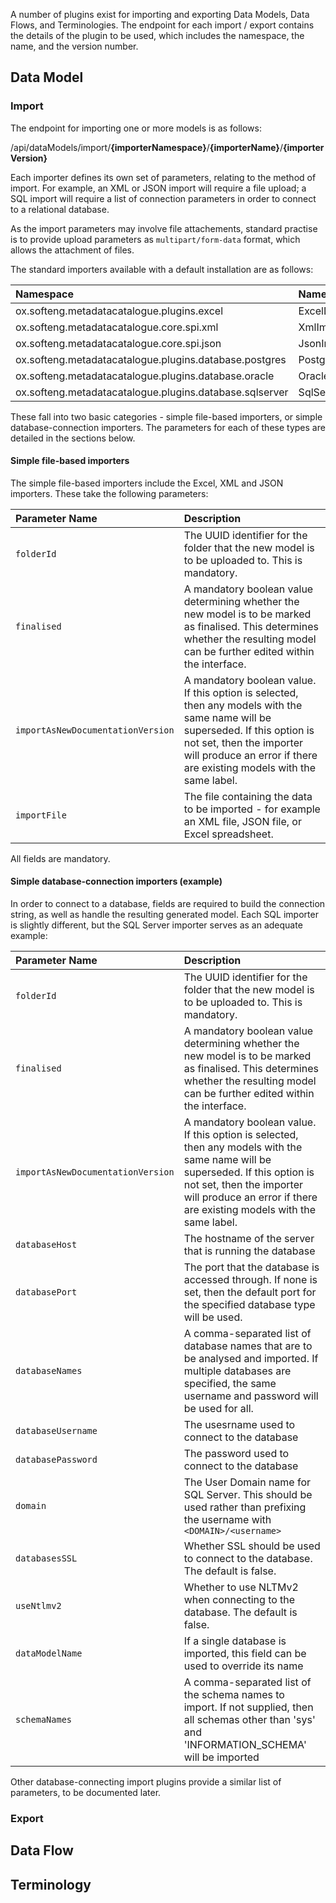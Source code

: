 A number of plugins exist for importing and exporting Data Models, Data Flows, and Terminologies.  The endpoint for each import / export contains
 the details of the plugin to be used, which includes the namespace, the name, and the version number. 

## Data Model

### Import

The endpoint for importing one or more models is as follows:

<endpoint class="post">/api/dataModels/import/**{importerNamespace}**/**{importerName}**/**{importerVersion}**</endpoint>

Each importer defines its own set of parameters, relating to the method of import.  For example, an XML or JSON import will require a file 
upload; a SQL import will require a list of connection parameters in order to connect to a relational database.

As the import parameters may involve file attachements, standard practise is to provide upload parameters as `multipart/form-data` format, which
allows the attachment of files.     

The standard importers available with a default installation are as follows:

| Namespace | Name | Version |
| :-------- | :--- | :------ |
| ox.softeng.metadatacatalogue.plugins.excel | ExcelDataModelImporterService | 1.0.0 | 
| ox.softeng.metadatacatalogue.core.spi.xml | XmlImporterService | 2.2 | 
| ox.softeng.metadatacatalogue.core.spi.json | JsonImporterService | 1.1 | 
| ox.softeng.metadatacatalogue.plugins.database.postgres | PostgresDatabaseImporterService | 2.0.0 | 
| ox.softeng.metadatacatalogue.plugins.database.oracle | OracleDatabaseImporterService | 2.0.0 | 
| ox.softeng.metadatacatalogue.plugins.database.sqlserver | SqlServerDatabaseImporterService | 2.0.0 | 

These fall into two basic categories - simple file-based importers, or simple database-connection importers.  The parameters for each of these
 types are detailed in the sections below.

#### Simple file-based importers

The simple file-based importers include the Excel, XML and JSON importers.  These take the following parameters:

| Parameter Name | Description |
| :------------- | :---------- |
| `folderId` | The UUID identifier for the folder that the new model is to be uploaded to.  This is mandatory. |
| `finalised` | A mandatory boolean value determining whether the new model is to be marked as finalised.  This determines whether the resulting model can be further edited within the interface. |
| `importAsNewDocumentationVersion` | A mandatory boolean value.  If this option is selected, then any models with the same name will be superseded.  If this option is not set, then the importer will produce an error if there are existing models with the same label. |
| `importFile` | The file containing the data to be imported - for example an XML file, JSON file, or Excel spreadsheet. |

All fields are mandatory.

#### Simple database-connection importers (example)

In order to connect to a database, fields are required to build the connection string, as well as handle the resulting generated model.  Each SQL
importer is slightly different, but the SQL Server importer serves as an adequate example:

| Parameter Name | Description |
| :------------- | :---------- |
| `folderId` | The UUID identifier for the folder that the new model is to be uploaded to.  This is mandatory. |
| `finalised` | A mandatory boolean value determining whether the new model is to be marked as finalised.  This determines whether the resulting model can be further edited within the interface. |
| `importAsNewDocumentationVersion` | A mandatory boolean value.  If this option is selected, then any models with the same name will be superseded.  If this option is not set, then the importer will produce an error if there are existing models with the same label. |
| `databaseHost` | The hostname of the server that is running the database |
| `databasePort` | The port that the database is accessed through.  If none is set, then the default port for the specified database type will be used. |
| `databaseNames` | A comma-separated list of database names that are to be analysed and imported.  If multiple databases are specified, the same username and password will be used for all. |
| `databaseUsername` | The usesrname used to connect to the database |
| `databasePassword` | The password used to connect to the database |
| `domain` | The User Domain name for SQL Server.  This should be used rather than prefixing the username with `<DOMAIN>/<username>` |
| `databasesSSL` | Whether SSL should be used to connect to the database.  The default is false. |
| `useNtlmv2` | Whether to use NLTMv2 when connecting to the database. The default is false. |
| `dataModelName` | If a single database is imported, this field can be used to override its name |
| `schemaNames` | A comma-separated list of the schema names to import.  If not supplied, then all schemas other than 'sys' and 'INFORMATION_SCHEMA' will be imported | 

Other database-connecting import plugins provide a similar list of parameters, to be documented later.
 

### Export


## Data Flow

## Terminology